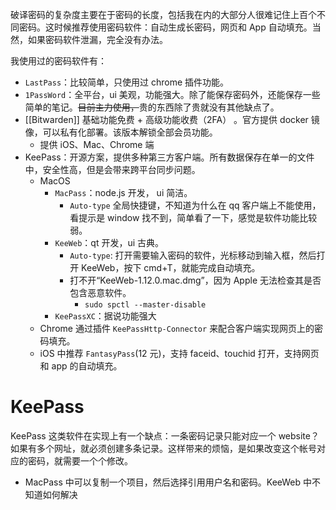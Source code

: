 破译密码的复杂度主要在于密码的长度，包括我在内的大部分人很难记住上百个不同密码。这时候推荐使用密码软件：自动生成长密码，网页和 App 自动填充。当然，如果密码软件泄漏，完全没有办法。

我使用过的密码软件有：

-   `LastPass`：比较简单，只使用过 chrome 插件功能。
-   `1PassWord`：全平台，ui 美观，功能强大。除了能保存密码外，还能保存一些简单的笔记。~~目前主力使用，~~贵的东西除了贵就没有其他缺点了。
-   [[Bitwarden]] 基础功能免费 + 高级功能收费（2FA） 。官方提供 docker 镜像，可以私有化部署。该版本解锁全部会员功能。
	-   提供 iOS、Mac、Chrome 端
-   KeePass：开源方案，提供多种第三方客户端。所有数据保存在单一的文件中，安全性高，但是会带来跨平台同步问题。
	-  MacOS
		-  `MacPass`：node.js 开发， ui 简洁。
			-  `Auto-type` 全局快捷键，不知道为什么在 qq 客户端上不能使用，看提示是 window 找不到，简单看了一下，感觉是软件功能比较弱。
		-  `KeeWeb`：qt 开发，ui 古典。
			-  `Auto-type`: 打开需要输入密码的软件，光标移动到输入框，然后打开 KeeWeb，按下 cmd+T，就能完成自动填充。
			-  打不开“KeeWeb-1.12.0.mac.dmg”，因为 Apple 无法检查其是否包含恶意软件。
				-  `sudo spctl --master-disable`
		-  `KeePassXC`：据说功能强大
	-  Chrome 通过插件 `KeePassHttp-Connector` 来配合客户端实现网页上的密码填充。
	-  iOS 中推荐 `FantasyPass`(12 元)，支持 faceid、touchid 打开，支持网页和 app 的自动填充。

# KeePass
KeePass 这类软件在实现上有一个缺点：一条密码记录只能对应一个 website？如果有多个网址，就必须创建多条记录。这样带来的烦恼，是如果改变这个帐号对应的密码，就需要一个个修改。
-   MacPass 中可以复制一个项目，然后选择引用用户名和密码。KeeWeb 中不知道如何解决